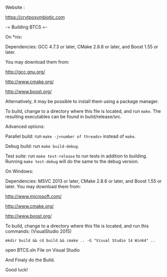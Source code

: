 Website :

https://crytposymbiotic.com

-= Building BTCS =-

On *nix:

Dependencies: GCC 4.7.3 or later, CMake 2.8.6 or later, and Boost 1.55 or later.

You may download them from:

http://gcc.gnu.org/

http://www.cmake.org/

http://www.boost.org/

Alternatively, it may be possible to install them using a package manager.

To build, change to a directory where this file is located, and run ```make```. The resulting executables can be found in build/release/src.

Advanced options:

Parallel build: run ```make -j<number of threads>``` instead of ```make```.

Debug build: run ```make build-debug```.

Test suite: run ```make test-release``` to run tests in addition to building. Running ```make test-debug``` will do the same to the debug version.


On Windows:

Dependencies: MSVC 2013 or later, CMake 2.8.6 or later, and Boost 1.55 or later. You may download them from:

http://www.microsoft.com/

http://www.cmake.org/

http://www.boost.org/

To build, change to a directory where this file is located, and run this commands: (VisualStudio 2015)

```
mkdir build && cd build && cmake .. -G "Visual Studio 14 Win64" ..
```

open BTCS.sln File on Visual Studio

And Finaly do the Build.

Good luck!
